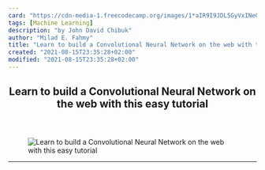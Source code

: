 ```yaml
---
card: "https://cdn-media-1.freecodecamp.org/images/1*aIR9I9JDL5GyVxINeQXy7g.jpeg"
tags: [Machine Learning]
description: "by John David Chibuk"
author: "Milad E. Fahmy"
title: "Learn to build a Convolutional Neural Network on the web with this easy tutorial"
created: "2021-08-15T23:35:28+02:00"
modified: "2021-08-15T23:35:28+02:00"
---
```

<div class="site-wrapper">
<main id="site-main" class="site-main outer">
<div class="inner">
<article class="post-full post tag-machine-learning tag-data-science tag-artificial-intelligence tag-tech tag-programming ">
<header class="post-full-header">
<h1 class="post-full-title">Learn to build a Convolutional Neural Network on the web with this easy tutorial</h1>
</header>
<figure class="post-full-image">
<picture>
<source media="(max-width: 700px)" sizes="1px" srcset="data:image/gif;base64,R0lGODlhAQABAIAAAAAAAP///yH5BAEAAAAALAAAAAABAAEAAAIBRAA7 1w">
<source media="(min-width: 701px)" sizes="(max-width: 800px) 400px,
(max-width: 1170px) 700px,
1400px" srcset="https://cdn-media-1.freecodecamp.org/images/1*aIR9I9JDL5GyVxINeQXy7g.jpeg 300w,
https://cdn-media-1.freecodecamp.org/images/1*aIR9I9JDL5GyVxINeQXy7g.jpeg 600w,
https://cdn-media-1.freecodecamp.org/images/1*aIR9I9JDL5GyVxINeQXy7g.jpeg 1000w,
https://cdn-media-1.freecodecamp.org/images/1*aIR9I9JDL5GyVxINeQXy7g.jpeg 2000w">
<img onerror="this.style.display='none'" src="https://cdn-media-1.freecodecamp.org/images/1*aIR9I9JDL5GyVxINeQXy7g.jpeg" alt="Learn to build a Convolutional Neural Network on the web with this easy tutorial">
</picture>
</figure>
<section class="post-full-content">
<div class="post-content medium-migrated-article">
</div>
<hr>
</section>
</article>
</div>
</main>
</div>
<!-- Google Tag Manager (noscript) -->
<!-- End Google Tag Manager (noscript) -->

